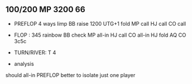 ## 100/200 MP 3200 66
* PREFLOP
4 ways limp
BB raise 1200
UTG+1 fold
MP call
HJ call
CO call
* FLOP : 345 rainbow
BB check
MP all-in
HJ call
CO all-in
HJ fold AQ
CO 3c5c
* TURN/RIVER: T 4

* analysis

should all-in PREFLOP better to isolate just one player

